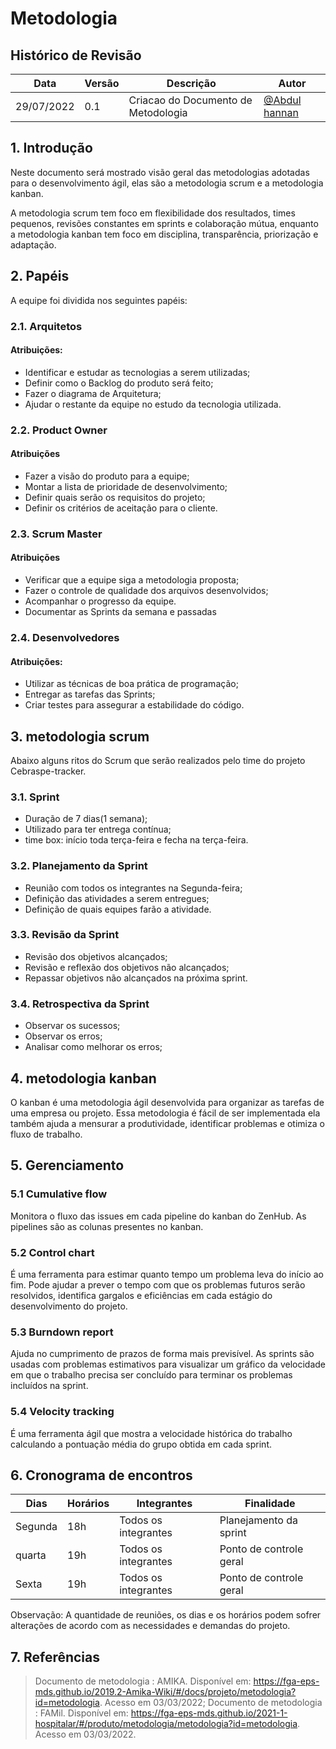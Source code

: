# Metodologia

## Histórico de Revisão

| Data       | Versão | Descrição   | Autor     |
| ---------- | ------ | ----------- | --------- |
| 29/07/2022 | 0.1    | Criacao do Documento de Metodologia| [@Abdul hannan](https://github.com/hannanhunny01)|




## 1. Introdução

Neste documento será mostrado visão geral das metodologias adotadas para o desenvolvimento ágil, elas são a metodologia scrum e a metodologia kanban.

A metodologia scrum tem foco em flexibilidade dos resultados, times pequenos, revisões constantes em sprints e colaboração mútua, enquanto a metodologia kanban tem foco em disciplina, transparência, priorização e adaptação.


## 2. Papéis

A equipe foi dividida nos seguintes papéis:

### 2.1. Arquitetos

#### Atribuições:

- Identificar e estudar as tecnologias a serem utilizadas;
- Definir como o Backlog do produto será feito;
- Fazer o diagrama de Arquitetura;
- Ajudar o restante da equipe no estudo da tecnologia utilizada.

### 2.2. Product Owner

#### Atribuições

- Fazer a visão do produto para a equipe;
- Montar a lista de prioridade de desenvolvimento;
- Definir quais serão os requisitos do projeto;
- Definir os critérios de aceitação para o cliente.

### 2.3. Scrum Master

#### Atribuições

- Verificar que a equipe siga a metodologia proposta;
- Fazer o controle de qualidade dos arquivos desenvolvidos;
- Acompanhar o progresso da equipe.
- Documentar as Sprints da semana e passadas

### 2.4. Desenvolvedores

#### Atribuições:

- Utilizar as técnicas de boa prática de programação;
- Entregar as tarefas das Sprints;
- Criar testes para assegurar a estabilidade do código.

## 3. metodologia scrum

Abaixo alguns ritos do Scrum que serão realizados pelo time do projeto Cebraspe-tracker.

### 3.1. Sprint

- Duração de 7 dias(1 semana);
- Utilizado para ter entrega contínua;
- time box: início toda terça-feira e fecha na terça-feira.

### 3.2. Planejamento da Sprint

- Reunião com todos os integrantes na Segunda-feira;
- Definição das atividades a serem entregues;
- Definição de quais equipes farão a atividade.

### 3.3. Revisão da Sprint

- Revisão dos objetivos alcançados;
- Revisão e reflexão dos objetivos não alcançados;
- Repassar objetivos não alcançados na próxima sprint.

### 3.4. Retrospectiva da Sprint

- Observar os sucessos;
- Observar os erros;
- Analisar como melhorar os erros;

## 4. metodologia kanban
O kanban é uma metodologia ágil desenvolvida para organizar as tarefas de uma empresa ou projeto. Essa metodologia é fácil de ser implementada ela também ajuda a mensurar a produtividade, identificar problemas e otimiza o fluxo de trabalho. 

## 5. Gerenciamento
### 5.1 Cumulative flow

Monitora o fluxo das issues em cada pipeline do kanban do ZenHub. As pipelines são as colunas presentes no kanban. 

### 5.2 Control chart

É uma ferramenta para estimar quanto tempo um problema leva do início ao fim. Pode ajudar a prever o tempo com que os problemas futuros serão resolvidos, identifica gargalos e eficiências em cada estágio do desenvolvimento do projeto.   

### 5.3 Burndown report

Ajuda no cumprimento de prazos de forma mais previsível. As sprints são usadas com problemas estimativos para visualizar um gráfico da velocidade em que o trabalho precisa ser concluído para terminar os problemas incluídos na sprint.  

### 5.4 Velocity tracking

É uma ferramenta ágil que mostra a velocidade histórica do trabalho calculando a pontuação média do grupo obtida em cada sprint.  

## 6. Cronograma de encontros

| Dias | Horários | Integrantes | Finalidade |
|------|----------|-------------|------------|
| Segunda |  18h | Todos os integrantes | Planejamento da sprint |
| quarta |  19h | Todos os integrantes | Ponto de controle geral |
| Sexta | 19h | Todos os integrantes|Ponto de controle geral  | 


Observação: A quantidade de reuniões, os dias e os horários podem sofrer alterações de acordo com as necessidades e demandas do projeto.

## 7. Referências

> Documento de metodologia : AMIKA. Disponível em: https://fga-eps-mds.github.io/2019.2-Amika-Wiki/#/docs/projeto/metodologia?id=metodologia. Acesso em 03/03/2022;
> Documento de metodologia : FAMil. Disponível em: https://fga-eps-mds.github.io/2021-1-hospitalar/#/produto/metodologia/metodologia?id=metodologia. Acesso em 03/03/2022.

